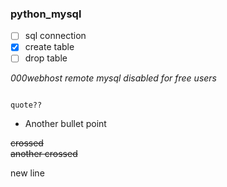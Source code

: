 ### python_mysql
 
- [ ] sql connection
- [x] create table
- [ ] drop table

*000webhost remote mysql disabled for free users*

~~~~ 

quote??

~~~~

+ Another bullet point

~~crossed~~
<br><del>another crossed

new line

